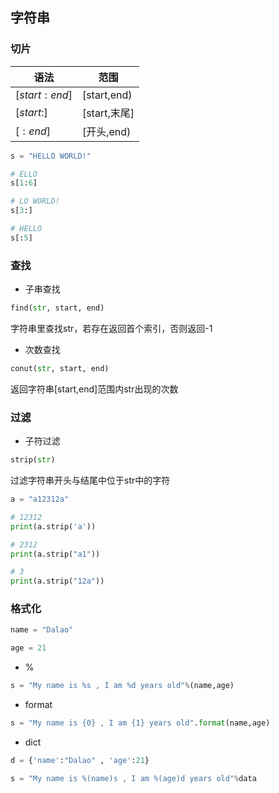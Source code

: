 <!--
 * @Description: 
 * @Version: 1.0
 * @Author: DaLao
 * @Email: dalao_li@163.com
 * @Date: 2021-12-01 20:37:22
 * @LastEditors: DaLao
 * @LastEditTime: 2022-05-27 22:26:39
-->


## 字符串


### 切片


| 语法          | 范围         |
| ------------- | ------------ |
| $[start:end]$ | [start,end)  |
| $[start:]$    | [start,末尾] |
| $[:end]$      | [开头,end)   |


```py
s = "HELLO WORLD!"

# ELLO
s[1:6]

# LO WORLD!
s[3:]

# HELLO
s[:5]
```



### 查找


- 子串查找

```py
find(str, start, end)
```

字符串里查找str，若存在返回首个索引，否则返回-1



- 次数查找

```py
conut(str, start, end)
```

返回字符串[start,end]范围内str出现的次数



### 过滤


- 子符过滤

```py
strip(str)
```

过滤字符串开头与结尾中位于str中的字符

```py
a = "a12312a"

# 12312
print(a.strip('a'))

# 2312
print(a.strip("a1"))

# 3
print(a.strip("12a"))
```


### 格式化

```py
name = "Dalao"

age = 21
```

- %

```py
s = "My name is %s , I am %d years old"%(name,age)
```

- format

```py
s = "My name is {0} , I am {1} years old".format(name,age)
```

- dict

```py
d = {'name':"Dalao" , 'age':21}

s = "My name is %(name)s , I am %(age)d years old"%data
```